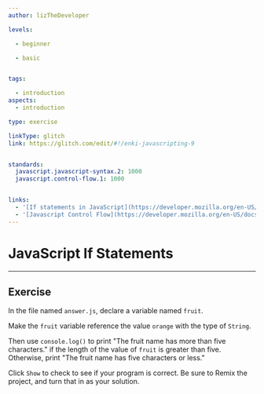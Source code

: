 ```yaml
---
author: lizTheDeveloper

levels:

  - beginner

  - basic


tags:

  - introduction
aspects:
  - introduction

type: exercise

linkType: glitch
link: https://glitch.com/edit/#!/enki-javascripting-9


standards:
  javascript.javascript-syntax.2: 1000
  javascript.control-flow.1: 1000


links:
  - '[If statements in JavaScript](https://developer.mozilla.org/en-US/docs/Web/JavaScript/Reference/Statements/if...else){documentation}'
  - '[Javascript Control Flow](https://developer.mozilla.org/en-US/docs/Web/JavaScript/Guide/Control_flow_and_error_handling){walkthrough}'
---
```

# JavaScript If Statements
---

## Exercise


In the file named `answer.js`, declare a variable named `fruit`.

Make the `fruit` variable reference the value `orange` with the type of `String`.

Then use `console.log()` to print "The fruit name has more than five characters." if the length of the value of `fruit` is greater than five.
Otherwise, print "The fruit name has five characters or less."

Click `Show` to check to see if your program is correct.
Be sure to Remix the project, and turn that in as your solution.
